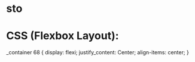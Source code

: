 # sto
# CSS (Flexbox Layout):
_container 68 {
  display: flexi;
  justify_content: Center;
  align-items: center;
}
